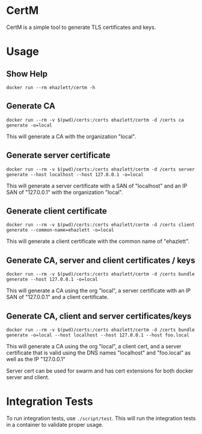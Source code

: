# CertM
CertM is a simple tool to generate TLS certificates and keys.

# Usage
## Show Help
`docker run --rm ehazlett/certm -h`

## Generate CA
`docker run --rm -v $(pwd)/certs:/certs ehazlett/certm -d /certs ca generate -o=local`

This will generate a CA with the organization "local".

## Generate server certificate
`docker run --rm -v $(pwd)/certs:/certs ehazlett/certm -d /certs server generate --host localhost --host 127.0.0.1 -o=local`

This will generate a server certificate with a SAN of "localhost" and an
IP SAN of "127.0.0.1" with the organization "local".

## Generate client certificate
`docker run --rm -v $(pwd)/certs:/certs ehazlett/certm -d /certs client generate --common-name=ehazlett -o=local`

This will generate a client certificate with the common name of "ehazlett".

## Generate CA, server and client certificates / keys
`docker run --rm -v $(pwd)/certs:/certs ehazlett/certm -d /certs bundle generate --host 127.0.0.1 -o=local`

This will generate a CA using the org "local", a server certificate with an
IP SAN of "127.0.0.1" and a client certificate.

## Generate CA, client and server certificates/keys
`docker run --rm -v $(pwd)/certs:/certs ehazlett/certm -d /certs bundle generate -o=local --host localhost --host 127.0.0.1 --host foo.local`

This will generate a CA using the org "local", a client cert, and a server
certificate that is valid using the DNS names "localhost" and "foo.local" as
well as the IP "127.0.0.1"

Server cert can be used for swarm and has cert extensions for both docker server and client.

# Integration Tests
To run integration tests, use `./script/test`.  This will run the integration
tests in a container to validate proper usage.
